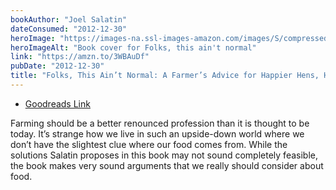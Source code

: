 ```yaml
---
bookAuthor: "Joel Salatin"
dateConsumed: "2012-12-30"
heroImage: "https://images-na.ssl-images-amazon.com/images/S/compressed.photo.goodreads.com/books/1311272277i/11521956.jpg"
heroImageAlt: "Book cover for Folks, this ain't normal"
link: "https://amzn.to/3WBAuDf"
pubDate: "2012-12-30"
title: "Folks, This Ain’t Normal: A Farmer’s Advice for Happier Hens, Healthier People, and a Better World"
---
```


- [Goodreads Link](https://www.goodreads.com/book/show/11521956-folks-this-ain-t-normal)

Farming should be a better renounced profession than it is thought to be today. It’s strange how we live in such an upside-down world where we don’t have the slightest clue where our food comes from. While the solutions Salatin proposes in this book may not sound completely feasible, the book makes very sound arguments that we really should consider about food.
